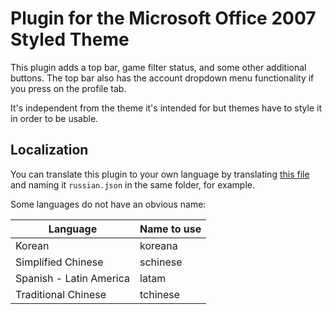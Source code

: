 # Plugin for the Microsoft Office 2007 Styled Theme

This plugin adds a top bar, game filter status, and some other additional buttons. The top bar also has the account dropdown menu functionality if you press on the profile tab.

It's independent from the theme it's intended for but themes have to style it in order to be usable.

## Localization

You can translate this plugin to your own language by translating [this file](./locales/english.json) and naming it `russian.json` in the same folder, for example.

Some languages do not have an obvious name:

| Language                | Name to use |
| ----------------------- | ----------- |
| Korean                  | koreana     |
| Simplified Chinese      | schinese    |
| Spanish - Latin America | latam       |
| Traditional Chinese     | tchinese    |
